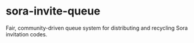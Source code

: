 # sora-invite-queue
Fair, community-driven queue system for distributing and recycling Sora invitation codes.
